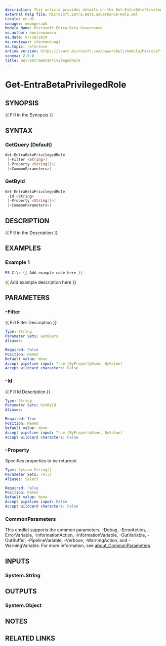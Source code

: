 ```yaml
---
description: This article provides details on the Get-EntraBetaPrivilegedRole command.
external help file: Microsoft.Entra.Beta.Governance-Help.xml
Locale: en-US
manager: mwongerapk
Module Name: Microsoft.Entra.Beta.Governance
ms.author: eunicewaweru
ms.date: 07/19/2024
ms.reviewer: stevemutungi
ms.topic: reference
online version: https://learn.microsoft.com/powershell/module/Microsoft.Entra.Beta.Governance/Get-EntraBetaPrivilegedRole
schema: 2.0.0
title: Get-EntraBetaPrivilegedRole
---
```


# Get-EntraBetaPrivilegedRole

## SYNOPSIS
{{ Fill in the Synopsis }}

## SYNTAX

### GetQuery (Default)

```powershell
Get-EntraBetaPrivilegedRole
 [-Filter <String>]
 [-Property <String[]>]
 [<CommonParameters>]
```

### GetById

```powershell
Get-EntraBetaPrivilegedRole
 -Id <String>
 [-Property <String[]>]
 [<CommonParameters>]
```

## DESCRIPTION
{{ Fill in the Description }}

## EXAMPLES

### Example 1
```powershell
PS C:\> {{ Add example code here }}
```

{{ Add example description here }}

## PARAMETERS

### -Filter
{{ Fill Filter Description }}

```yaml
Type: String
Parameter Sets: GetQuery
Aliases:

Required: False
Position: Named
Default value: None
Accept pipeline input: True (ByPropertyName, ByValue)
Accept wildcard characters: False
```

### -Id
{{ Fill Id Description }}

```yaml
Type: String
Parameter Sets: GetById
Aliases:

Required: True
Position: Named
Default value: None
Accept pipeline input: True (ByPropertyName, ByValue)
Accept wildcard characters: False
```

### -Property

Specifies properties to be returned

```yaml
Type: System.String[]
Parameter Sets: (All)
Aliases: Select

Required: False
Position: Named
Default value: None
Accept pipeline input: False
Accept wildcard characters: False
```

### CommonParameters
This cmdlet supports the common parameters: -Debug, -ErrorAction, -ErrorVariable, -InformationAction, -InformationVariable, -OutVariable, -OutBuffer, -PipelineVariable, -Verbose, -WarningAction, and -WarningVariable. For more information, see [about_CommonParameters](https://go.microsoft.com/fwlink/?LinkID=113216).

## INPUTS

### System.String

## OUTPUTS

### System.Object
## NOTES

## RELATED LINKS
